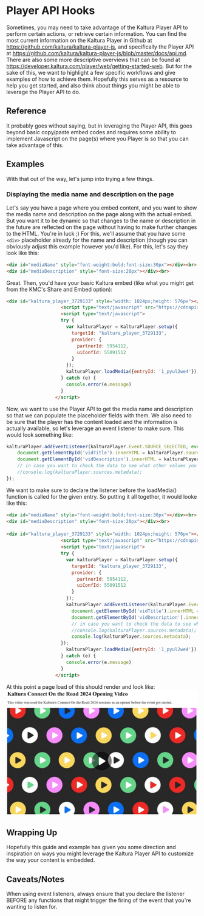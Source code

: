 # Player API Hooks
Sometimes, you may need to take advantage of the Kaltura Player API to perform certain actions, or retrieve certain information.  You can find the most current information on the Kaltura Player in Github at https://github.com/kaltura/kaltura-player-js, and specifically the Player API at https://github.com/kaltura/kaltura-player-js/blob/master/docs/api.md.  There are also some more descriptive overviews that can be found at https://developer.kaltura.com/player/web/getting-started-web.  But for the sake of this, we want to highlight a few specific workflows and give examples of how to achieve them.  Hopefully this serves as a resource to help you get started, and also think about things you might be able to leverage the Player API to do.

## Reference
It probably goes without saying, but in leveraging the Player API, this goes beyond basic copy/paste embed codes and requires some ability to implement Javascript on the page(s) where you Player is so that you can take advantage of this.

## Examples
With that out of the way, let's jump into trying a few things.
### Displaying the media name and description on the page
Let's say you have a page where you embed content, and you want to show the media name and description on the page along with the actual embed.  But you want it to be dynamic so that changes to the name or description in the future are reflected on the page without having to make further changes to the HTML.  You're in luck ;)
For this, we'll assume that you have some `<div>` placeholder already for the name and description (though you can obviously adjust this example however you'd like).  For this, let's say they look like this:
```html
<div id="mediaName" style="font-weight:bold;font-size:30px"></div><br>
<div id="mediaDescription" style="font-size:20px"></div><br>
```
Great.  Then, you'd have your basic Kaltura embed (like what you might get from the KMC's Share and Embed option):
```html
<div id="kaltura_player_3729133" style="width: 1024px;height: 576px"></div>
                    <script type="text/javascript" src="https://cdnapisec.kaltura.com/p/5954112/embedPlaykitJs/uiconf_id/55091512"></script>
                    <script type="text/javascript">
                    try {
                      var kalturaPlayer = KalturaPlayer.setup({
                        targetId: "kaltura_player_3729133",
                        provider: {
                          partnerId: 5954112,
                          uiConfId: 55091512
                        }
                      });
                      kalturaPlayer.loadMedia({entryId: '1_pyul2we4'});
                    } catch (e) {
                      console.error(e.message)
                    }
                  </script>
```

Now, we want to use the Player API to get the media name and description so that we can populate the placeholder fields with them.  We also need to be sure that the player has the content loaded and the information is actually available, so let's leverage an event listener to make sure.  This would look something like:
```javascript
kalturaPlayer.addEventListener(kalturaPlayer.Event.SOURCE_SELECTED, event => {
    document.getElementById('vidTitle').innerHTML = kalturaPlayer.sources.metadata.name || "";
    document.getElementById('vidDescription').innerHTML = kalturaPlayer.sources.metadata.description || "";
    // in case you want to check the data to see what other values you might want to use, you could just dump them to console
    //console.log(kalturaPlayer.sources.metadata);
});
```

We want to make sure to declare the listener before the loadMedia() function is called for the given entry.  So putting it all together, it would looke like this:
```html
<div id="mediaName" style="font-weight:bold;font-size:30px"></div><br>
<div id="mediaDescription" style="font-size:20px"></div><br>
                  
<div id="kaltura_player_3729133" style="width: 1024px;height: 576px"></div>
                    <script type="text/javascript" src="https://cdnapisec.kaltura.com/p/5954112/embedPlaykitJs/uiconf_id/55091512"></script>
                    <script type="text/javascript">
                    try {
                      var kalturaPlayer = KalturaPlayer.setup({
                        targetId: "kaltura_player_3729133",
                        provider: {
                          partnerId: 5954112,
                          uiConfId: 55091512
                        }
                      });
                      kalturaPlayer.addEventListener(kalturaPlayer.Event.SOURCE_SELECTED, event => {
                        document.getElementById('vidTitle').innerHTML = kalturaPlayer.sources.metadata.name || "";
                        document.getElementById('vidDescription').innerHTML = kalturaPlayer.sources.metadata.description || "";
                        // in case you want to check the data to see what other values you might want to use, you could just dump them to console
                        //console.log(kalturaPlayer.sources.metadata);
                        console.log(kalturaPlayer.sources.metadata);
                    });
                      kalturaPlayer.loadMedia({entryId: '1_pyul2we4'});
                    } catch (e) {
                      console.error(e.message)
                    }
                  </script>
```

At this point a page load of this should render and look like:
![Kaltura Player loaded on page with media name and description populated above](resources/player-with-name-description-on-page.png)


## Wrapping Up
Hopefully this guide and example has given you some direction and inspiration on ways you might leverage the Kaltura Player API to customize the way your content is embedded.  

## Caveats/Notes
When using event listeners, always ensure that you declare the listener BEFORE any functions that might trigger the firing of the event that you're wanting to listen for.

